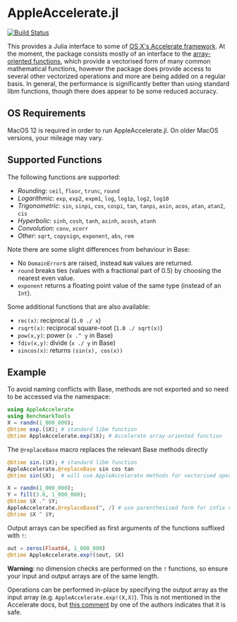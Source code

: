 # AppleAccelerate.jl

[![Build Status](https://travis-ci.org/JuliaMath/AppleAccelerate.jl.svg?branch=master)](https://travis-ci.org/JuliaMath/AppleAccelerate.jl)

This provides a Julia interface to some of
[OS X's Accelerate framework](https://developer.apple.com/library/mac/documentation/Accelerate/Reference/AccelerateFWRef/). At
the moment, the package consists mostly of an interface to the
[array-oriented functions](https://developer.apple.com/library/mac/documentation/Performance/Conceptual/vecLib/index.html#//apple_ref/doc/uid/TP30000414-357225),
which provide a vectorised form of many common mathematical functions, however the package does provide access to several other vectorized operations and more are being added on a regular basis.   In
general, the performance is significantly better than using standard libm
functions, though there does appear to be some reduced accuracy.

## OS Requirements

MacOS 12 is required in order to run AppleAccelerate.jl. On older MacOS versions, your mileage may vary.

## Supported Functions

The following functions are supported:
 * *Rounding*: `ceil`, `floor`, `trunc`, `round`
 * *Logarithmic*: `exp`, `exp2`, `expm1`, `log`, `log1p`, `log2`, `log10`
 * *Trigonometric*: `sin`, `sinpi`, `cos`, `cospi`, `tan`, `tanpi`, `asin`, `acos`, `atan`, `atan2`, `cis`
 * *Hyperbolic*: `sinh`, `cosh`, `tanh`, `asinh`, `acosh`, `atanh`
 * *Convolution*: `conv`, `xcorr`
 * *Other*: `sqrt`, `copysign`, `exponent`, `abs`, `rem`

Note there are some slight differences from behaviour in Base:
 * No `DomainError`s are raised, instead `NaN` values are returned.
 * `round` breaks ties (values with a fractional part of 0.5) by choosing the
   nearest even value.
 * `exponent` returns a floating point value of the same type (instead of an `Int`).

Some additional functions that are also available:
* `rec(x)`: reciprocal (`1.0 ./ x`)
* `rsqrt(x)`: reciprocal square-root (`1.0 ./ sqrt(x)`)
* `pow(x,y)`: power (`x .^ y` in Base)
* `fdiv(x,y)`: divide (`x ./ y` in Base)
* `sincos(x)`: returns `(sin(x), cos(x))`

## Example

To avoid naming conflicts with Base, methods are not exported and so need to
be accessed via the namespace:
```julia
using AppleAccelerate
using BenchmarkTools
X = randn(1_000_000);
@btime exp.($X); # standard libm function
@btime AppleAccelerate.exp($X); # Accelerate array-oriented function
```

The `@replaceBase` macro replaces the relevant Base methods directly
```julia
@btime sin.($X); # standard libm function
AppleAccelerate.@replaceBase sin cos tan
@btime sin($X);  # will use AppleAccelerate methods for vectorised operations

X = randn(1_000_000);
Y = fill(3.0, 1_000_000);
@btime $X .^ $Y;
AppleAccelerate.@replaceBase(^, /) # use parenthesised form for infix ops
@btime $X ^ $Y;
```

Output arrays can be specified as first arguments of the functions suffixed
with `!`:
```julia
out = zeros(Float64, 1_000_000)
@btime AppleAccelerate.exp!($out, $X)
```

**Warning**: no dimension checks are performed on the `!` functions, so ensure
  your input and output arrays are of the same length.

Operations can be performed in-place by specifying the output array as the
input array (e.g. `AppleAccelerate.exp!(X,X)`). This is not mentioned in the
Accelerate docs, but [this comment](http://stackoverflow.com/a/28833191/392585) by one of the authors indicates that it is safe.
